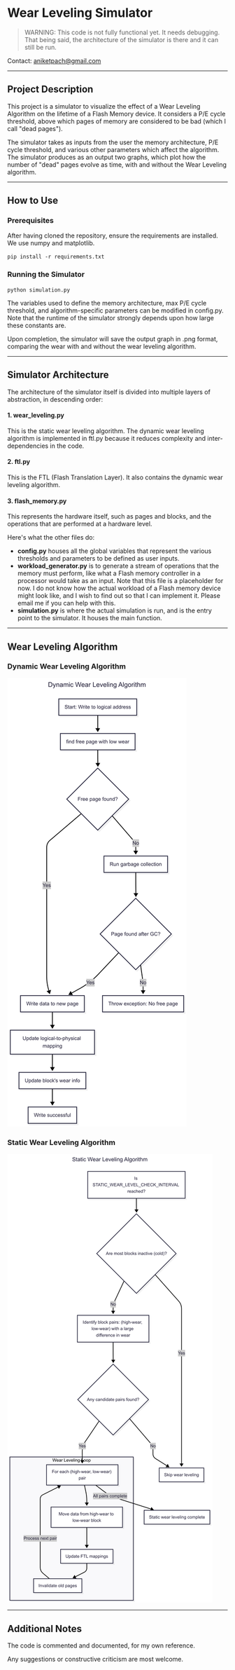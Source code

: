 # Wear Leveling Simulator

> WARNING: This code is not fully functional yet. It needs debugging. That being said, the architecture of the simulator is there and it can still be run.

Contact: aniketpach@gmail.com  

---

## Project Description
This project is a simulator to visualize the effect of a Wear Leveling Algorithm on the lifetime of a Flash Memory device. It considers a P/E cycle threshold, above which pages of memory are considered to be bad (which I call "dead pages").

The simulator takes as inputs from the user the memory architecture, P/E cycle threshold, and various other parameters which affect the algorithm.
The simulator produces as an output two graphs, which plot how the number of "dead" pages evolve as time, with and without the Wear Leveling algorithm.

---

## How to Use

### Prerequisites

After having cloned the repository, ensure the requirements are installed. We use numpy and matplotlib.

    pip install -r requirements.txt

### Running the Simulator

    python simulation.py

The variables used to define the memory architecture, max P/E cycle threshold, and algorithm-specific parameters can be modified in config.py. Note that the runtime of the simulator strongly depends upon how large these constants are.

Upon completion, the simulator will save the output graph in .png format, comparing the wear with and without the wear leveling algorithm.

---

## Simulator Architecture
The architecture of the simulator itself is divided into multiple layers of abstraction, in descending order:

#### 1. wear_leveling.py
This is the static wear leveling algorithm. The dynamic wear leveling algorithm is implemented in ftl.py because it reduces complexity and inter-dependencies in the code.

#### 2. ftl.py
This is the FTL (Flash Translation Layer). It also contains the dynamic wear leveling algorithm.

#### 3. flash_memory.py
This represents the hardware itself, such as pages and blocks, and the operations that are performed at a hardware level.

Here's what the other files do:

- **config.py** houses all the global variables that represent the various thresholds and parameters to be defined as user inputs.
- **workload_generator.py** is to generate a stream of operations that the memory must perform, like what a Flash memory controller in a processor would take as an input. Note that this file is a placeholder for now. I do not know how the actual workload of a Flash memory device might look like, and I wish to find out so that I can implement it. Please email me if you can help with this.
- **simulation.py** is where the actual simulation is run, and is the entry point to the simulator. It houses the main function.

---

## Wear Leveling Algorithm

### Dynamic Wear Leveling Algorithm
![Flowchart for the Dynamic Wear Leveling Algorithm](DynamicWL.png)

### Static Wear Leveling Algorithm
![Flowchart for the Static Wear Leveling Algorithm](StaticWL.png)

---

## Additional Notes
The code is commented and documented, for my own reference.

Any suggestions or constructive criticism are most welcome.
